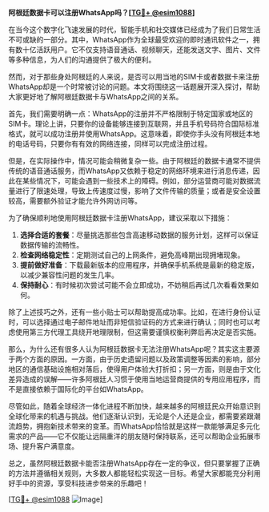 **阿根廷数据卡可以注册WhatsApp吗？[[TG💪+ @esim1088](https://t.me/s/esim1088)]**

在当今这个数字化飞速发展的时代，智能手机和社交媒体已经成为了我们日常生活不可或缺的一部分。其中，WhatsApp作为全球最受欢迎的即时通讯软件之一，拥有数十亿活跃用户。它不仅支持语音通话、视频聊天，还能发送文字、图片、文件等多种信息，为人们的沟通提供了极大的便利。

然而，对于那些身处阿根廷的人来说，是否可以用当地的SIM卡或者数据卡来注册WhatsApp却是一个时常被讨论的问题。本文将围绕这一话题展开深入探讨，帮助大家更好地了解阿根廷数据卡与WhatsApp之间的关系。

首先，我们需要明确一点：WhatsApp的注册并不严格限制于特定国家或地区的SIM卡。理论上讲，只要你的设备能够连接到互联网，并且手机号码符合国际标准格式，就可以成功注册并使用WhatsApp。这意味着，即使你手头没有阿根廷本地的电话号码，只要你有有效的网络连接，同样可以完成注册过程。

但是，在实际操作中，情况可能会稍微复杂一些。由于阿根廷的数据卡通常不提供传统的语音通话服务，而WhatsApp又依赖于稳定的网络环境来进行消息传递，因此在某些情况下，可能会遇到一些技术上的障碍。例如，部分运营商可能对数据流量进行了限速处理，导致上传速度过慢，影响了文件传输的质量；或者是安全设置较高，需要额外验证才能允许外网访问等。

为了确保顺利地使用阿根廷数据卡注册WhatsApp，建议采取以下措施：

1. **选择合适的套餐**：尽量挑选那些包含高速移动数据的服务计划，这样可以保证数据传输的流畅性。
2. **检查网络稳定性**：定期测试自己的上网条件，避免高峰期出现拥堵现象。
3. **提前做好准备**：下载最新版本的应用程序，并确保手机系统是最新的稳定版，以减少兼容性问题的发生几率。
4. **保持耐心**：有时候初次尝试可能不会立即成功，不妨稍后再试几次看看效果如何。

除了上述技巧之外，还有一些小贴士可以帮助提高成功率。比如，在进行身份认证时，可以选择通过电子邮件地址而非短信验证码的方式来进行确认；同时也可以考虑使用第三方代理工具绕开地理限制，但这需要谨慎权衡利弊后再决定是否实施。

那么，为什么还有很多人认为阿根廷数据卡无法注册WhatsApp呢？其实这主要源于两个方面的原因。一方面，由于历史遗留问题以及政策调整等因素的影响，部分地区的通信基础设施相对落后，使得用户体验大打折扣；另一方面，则是由于文化差异造成的误解——许多阿根廷人习惯于使用当地运营商提供的专用应用程序，而不是直接依赖于国际化的平台如WhatsApp。

尽管如此，随着全球经济一体化进程不断加快，越来越多的阿根廷民众开始意识到全球化带来的机遇与挑战。他们逐渐认识到，无论是个人还是企业，都需要紧跟潮流趋势，拥抱新技术带来的变革。而WhatsApp恰恰就是这样一款能够满足多元化需求的产品——它不仅能让远隔重洋的朋友随时保持联系，还可以帮助企业拓展市场、提升客户满意度。

总之，虽然阿根廷数据卡能否注册WhatsApp存在一定的争议，但只要掌握了正确的方法并遵循相关规则，大多数人都能轻松实现这一目标。希望大家都能充分利用好手中的资源，享受科技进步带来的乐趣吧！

[[TG💪+ @esim1088](https://t.me/s/esim1088) ![Image](https://i.postimg.cc/4NQfJmqS/Snipaste-2025-05-13-00-14-12.png)]